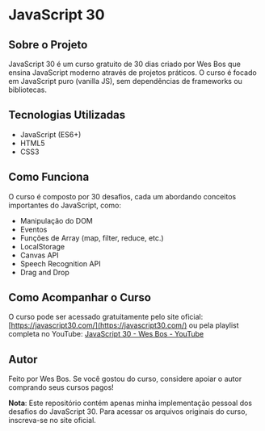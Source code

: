 # JavaScript 30

## Sobre o Projeto

JavaScript 30 é um curso gratuito de 30 dias criado por Wes Bos que ensina JavaScript moderno através de projetos práticos. O curso é focado em JavaScript puro (vanilla JS), sem dependências de frameworks ou bibliotecas.

## Tecnologias Utilizadas

- JavaScript (ES6+)
- HTML5
- CSS3

## Como Funciona

O curso é composto por 30 desafios, cada um abordando conceitos importantes do JavaScript, como:

- Manipulação do DOM
- Eventos
- Funções de Array (map, filter, reduce, etc.)
- LocalStorage
- Canvas API
- Speech Recognition API
- Drag and Drop

## Como Acompanhar o Curso

O curso pode ser acessado gratuitamente pelo site oficial: [https://javascript30.com/](https://javascript30.com/) ou pela playlist completa no YouTube: [JavaScript 30 - Wes Bos - YouTube](https://youtube.com/playlist?list=PLu8EoSxDXHP6CGK4YVJhL_VWetA865GOH&si=M0pLoZ2SFct4NR_Y)

## Autor

Feito por Wes Bos. Se você gostou do curso, considere apoiar o autor comprando seus cursos pagos!

**Nota**: Este repositório contém apenas minha implementação pessoal dos desafios do JavaScript 30. Para acessar os arquivos originais do curso, inscreva-se no site oficial.
